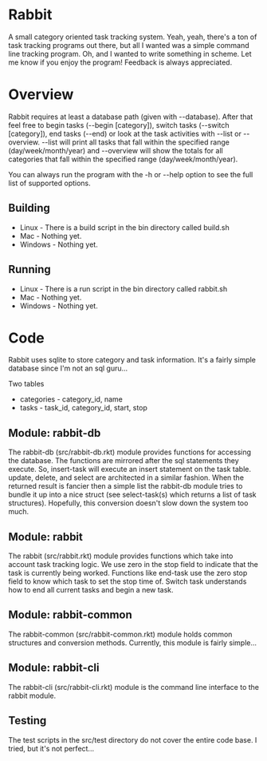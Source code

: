Rabbit
======

A small category oriented task tracking system.  Yeah, yeah, there's a ton
of task tracking programs out there, but all I wanted was a simple command line
tracking program.  Oh, and I wanted to write something in scheme.  Let me know
if you enjoy the program!  Feedback is always appreciated.

Overview
========

Rabbit requires at least a database path (given with --database).  After that
feel free to begin tasks (--begin [category]), switch tasks (--switch [category]),
end tasks (--end) or look at the task activities with --list or --overview.
--list will print all tasks that fall within the specified range
(day/week/month/year) and --overview will show the totals for all categories
that fall within the specified range (day/week/month/year).

You can always run the program with the -h or --help option to see the full list
of supported options.

Building
--------
* Linux - There is a build script in the bin directory called build.sh
* Mac - Nothing yet.
* Windows - Nothing yet.
 
Running
-------
* Linux - There is a run script in the bin directory called rabbit.sh
* Mac - Nothing yet.
* Windows - Nothing yet.
 
Code
====

Rabbit uses sqlite to store category and task information.  It's a fairly simple
database since I'm not an sql guru...

Two tables
* categories - category_id, name
* tasks - task_id, category_id, start, stop
 
Module: rabbit-db
-----------------
The rabbit-db (src/rabbit-db.rkt) module provides functions for accessing the
database.  The functions are mirrored after the sql statements they execute. So,
insert-task will execute an insert statement on the task table.  update, delete,
and select are architected in a similar fashion.  When the returned result is
fancier then a simple list the rabbit-db module tries to bundle it up into a
nice struct (see select-task(s) which returns a list of task structures).
Hopefully, this conversion doesn't slow down the system too much.

Module: rabbit
--------------
The rabbit (src/rabbit.rkt) module provides functions which take into account
task tracking logic.  We use zero in the stop field to indicate that the task
is currently being worked.  Functions like end-task use the zero stop field to
know which task to set the stop time of.  Switch task understands how to end
all current tasks and begin a new task.

Module: rabbit-common
---------------------
The rabbit-common (src/rabbit-common.rkt) module holds common structures and
conversion methods.  Currently, this module is fairly simple...

Module: rabbit-cli
------------------
The rabbit-cli (src/rabbit-cli.rkt) module is the command line interface to
the rabbit module.

Testing
-------
The test scripts in the src/test directory do not cover the entire code base.
I tried, but it's not perfect...